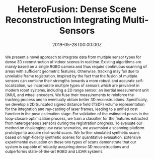 ---
title: "HeteroFusion: Dense Scene Reconstruction Integrating Multi-Sensors"
authors:
- admin
- Beichen Li
- Minghua Liu
- Yu-Kun Lai
- Leif Kobbelt
- Shi-Min Hu
author_notes:
-
- 
- 
- 
- 
- 
date: "2019-05-28T00:00:00Z"
# doi:  "10.1109/TVCG.2019.2919619"

# Schedule page publish date (NOT publication's date).
publishDate: "2019-05-28T00:00:00Z"

# Publication type.
# Accepts a single type but formatted as a YAML list (for Hugo requirements).
# Enter a publication type from the CSL standard.
publication_types: ["article-journal"]

# Publication name and optional abbreviated publication name.
publication: "IEEE Transactions on Visualization and Computer Graphics"
publication_short: "**TVCG**"

abstract: We present a novel approach to integrate data from multiple sensor types for dense 3D reconstruction of indoor scenes in realtime. Existing algorithms are mainly based on a single RGBD camera and thus require continuous scanning of areas with sufficient geometric features. Otherwise, tracking may fail due to unreliable frame registration. Inspired by the fact that the fusion of multiple sensors can combine their strengths towards a more robust and accurate self-localization, we incorporate multiple types of sensors which are prevalent in modern robot systems, including a 2D range sensor, an inertial measurement unit (IMU), and wheel encoders. We fuse their measurements to reinforce the tracking process and to eventually obtain better 3D reconstructions. Specifically, we develop a 2D truncated signed distance field (TSDF) volume representation for the integration and ray-casting of laser frames, leading to a unified cost function in the pose estimation stage. For validation of the estimated poses in the loop-closure optimization process, we train a classifier for the features extracted from heterogeneous sensors during the registration progress. To evaluate our method on challenging use case scenarios, we assembled a scanning platform prototype to acquire real-world scans. We further simulated synthetic scans based on high-fidelity synthetic scenes for quantitative evaluation. Extensive experimental evaluation on these two types of scans demonstrate that our system is capable of robustly acquiring dense 3D reconstructions and outperforms state-of-the-art RGBD and LiDAR systems.

# Summary. An optional shortened abstract.
# summary: Lorem ipsum dolor sit amet, consectetur adipiscing elit. Duis posuere tellus ac convallis placerat. Proin tincidunt magna sed ex sollicitudin condimentum.

tags:
- 3D Reconstruction
- TVCG
featured: false

# links:
# - name: ""
#   url: ""
url_pdf: 'https://ieeexplore.ieee.org/document/8723521'
url_code: ''
url_dataset: ''
url_poster: ''
url_project: ''
url_slides: ''
url_source: ''
url_video: ''

# Featured image
# To use, add an image named `featured.jpg/png` to your page's folder. 
image:
  caption: ""
  focal_point: ""
  preview_only: false

# Associated Projects (optional).
#   Associate this publication with one or more of your projects.
#   Simply enter your project's folder or file name without extension.
#   E.g. `internal-project` references `content/project/internal-project/index.md`.
#   Otherwise, set `projects: []`.
projects: []

# Slides (optional).
#   Associate this publication with Markdown slides.
#   Simply enter your slide deck's filename without extension.
#   E.g. `slides: "example"` references `content/slides/example/index.md`.
#   Otherwise, set `slides: ""`.
slides: ""
---